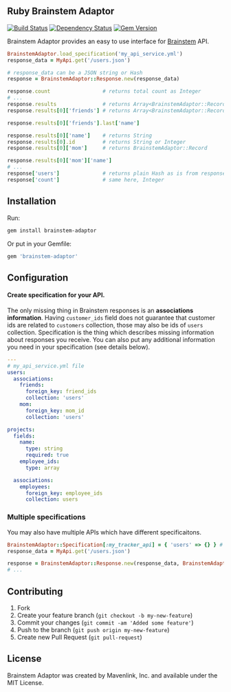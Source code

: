 ## Ruby Brainstem Adaptor
[![Build Status](https://travis-ci.org/einzige/brainstem-adaptor.svg?branch=master)](https://travis-ci.org/einzige/brainstem-adaptor)
[![Dependency Status](https://gemnasium.com/einzige/brainstem-ruby.svg)](https://gemnasium.com/einzige/brainstem-ruby)
[![Gem Version](https://badge.fury.io/rb/brainstem-adaptor.svg)](http://badge.fury.io/rb/brainstem-adaptor)

Brainstem Adaptor provides an easy to use interface for [Brainstem](https://github.com/mavenlink/brainstem) API.

```ruby
BrainstemAdaptor.load_specification('my_api_service.yml')
response_data = MyApi.get('/users.json')

# response_data can be a JSON string or Hash
response = BrainstemAdaptor::Response.new(response_data)

response.count                 # returns total count as Integer
# ...
response.results               # returns Array<BrainstemAdaptor::Record>
response.results[0]['friends'] # returns Array<BrainstemAdaptor::Record>

response.results[0]['friends'].last['name']

response.results[0]['name']    # returns String
response.results[0].id         # returns String or Integer
response.results[0]['mom']     # returns BrainstemAdaptor::Record

response.results[0]['mom']['name']
# ...
response['users']              # returns plain Hash as is from response
response['count']              # same here, Integer
```

## Installation

Run:
```bash
gem install brainstem-adaptor
```

Or put in your Gemfile:
```ruby
gem 'brainstem-adaptor'
```

## Configuration
#### Create specification for your API.
The only missing thing in Brainstem responses is an __associations information__.
Having `customer_ids` field does not guarantee that customer ids are related to `customers` collection, those may also be ids of `users` collection.
Specification is the thing which describes missing information about responses you receive.
You can also put any additional information you need in your specification (see details below).

```yaml
---
# my_api_service.yml file
users:
  associations:
    friends:
      foreign_key: friend_ids
      collection: 'users'
    mom:
      foreign_key: mom_id
      collection: 'users'

projects:
  fields:
    name:
      type: string
      required: true
    employee_ids:
      type: array

  associations:
    employees:
      foreign_key: employee_ids
      collection: users
```

### Multiple specifications

You may also have multiple APIs which have different specificaitons.

```ruby
BrainstemAdaptor::Specification[:my_tracker_api] = { 'users' => {} } # ...
response_data = MyApi.get('/users.json')

response = BrainstemAdaptor::Response.new(response_data, BrainstemAdaptor::Specification[:my_tracker_api])
# ...
```

## Contributing

1. Fork
2. Create your feature branch (`git checkout -b my-new-feature`)
3. Commit your changes (`git commit -am 'Added some feature'`)
4. Push to the branch (`git push origin my-new-feature`)
5. Create new Pull Request (`git pull-request`)

## License

Brainstem Adaptor was created by Mavenlink, Inc. and available under the MIT License.
